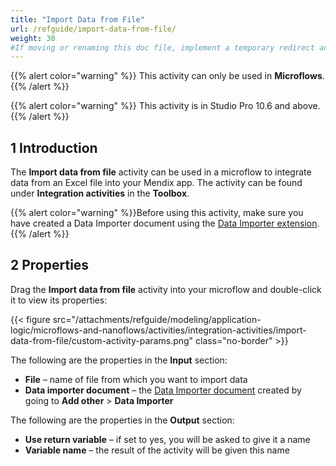 ```yaml
---
title: "Import Data from File"
url: /refguide/import-data-from-file/
weight: 30
#If moving or renaming this doc file, implement a temporary redirect and let the respective team know they should update the URL in the product. See Mapping to Products for more details.
---
```


{{% alert color="warning" %}}
This activity can only be used in **Microflows**.
{{% /alert %}}

{{% alert color="warning" %}}
This activity is in Studio Pro 10.6 and above.
{{% /alert %}}

## 1 Introduction 

The **Import data from file** activity can be used in a microflow to integrate data from an Excel file into your Mendix app. The activity can be found under **Integration activities** in the **Toolbox**.

{{% alert color="warning" %}}Before using this activity, make sure you have created a Data Importer document using the [Data Importer extension](/appstore/modules/data-importer-extension/).{{% /alert %}}

## 2  Properties

Drag the **Import data from file** activity into your microflow and double-click it to view its properties:

{{< figure src="/attachments/refguide/modeling/application-logic/microflows-and-nanoflows/activities/integration-activities/import-data-from-file/custom-activity-params.png" class="no-border" >}}

The following are the properties in the **Input** section:

* **File** – name of file from which you want to import data
* **Data importer document** – the [Data Importer document](/appstore/modules/data-importer-extension/) created by going to **Add other** > **Data Importer**

The following are the properties in the **Output** section:

* **Use return variable** – if set to yes, you will be asked to give it a name
* **Variable name** – the result of the activity will be given this name
